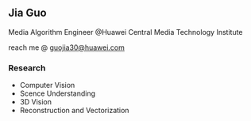 ## Jia Guo

Media Algorithm Engineer @Huawei Central Media Technology Institute

reach me @ guojia30@huawei.com

### Research

- Computer Vision
- Scence Understanding
- 3D Vision
- Reconstruction and Vectorization
